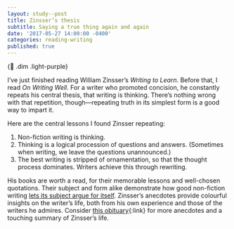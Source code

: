 ```yaml
---
layout: study--post
title: Zinsser’s thesis
subtitle: Saying a true thing again and again
date: '2017-05-27 14:00:00 -0400'
categories: reading-writing
published: true
---
```


{:link: .dim .light-purple}

I’ve just finished reading William Zinsser’s *Writing to Learn*. Before that, I read *On Writing Well*. For a writer who promoted concision, he constantly repeats his central thesis, that writing is thinking. There’s nothing wrong with that repetition, though—repeating truth in its simplest form is a good way to impart it.

Here are the central lessons I found Zinsser repeating:

1. Non-fiction writing is thinking.
2. Thinking is a logical procession of questions and answers. (Sometimes when writing, we leave the questions unannounced.)
3. The best writing is stripped of ornamentation, so that the thought process dominates. Writers achieve this through rewriting.

His books are worth a read, for their memorable lessons and well-chosen quotations. Their subject and form alike demonstrate how good non-fiction writing [lets its subject argue for itself](https://lucascherkewski.com/study/designated-typist/). Zinsser’s anecdotes provide colourful insights on the writer’s life, both from his own experience and those of the writers he admires. Consider [this obituary](http://www.newyorker.com/culture/culture-desk/tuesday-with-zinsser){:link} for more anecdotes and a touching summary of Zinsser’s life.
